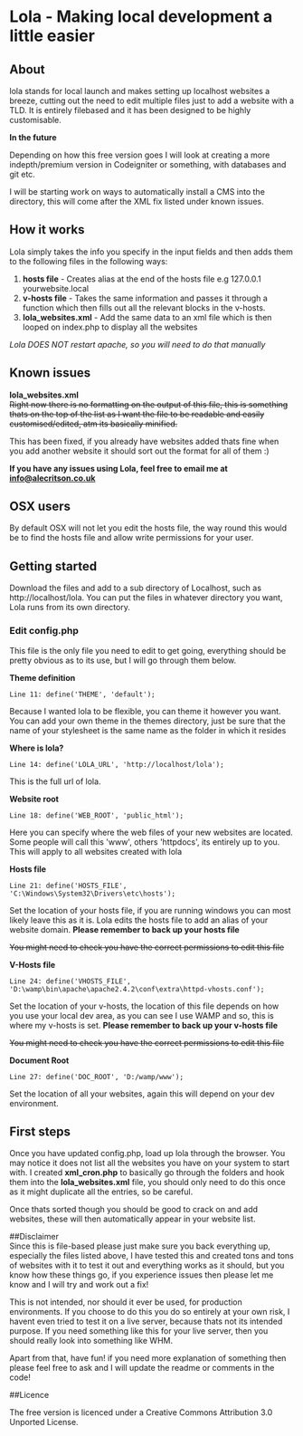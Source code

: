 # Lola - Making local development a little easier

## About
lola stands for local launch and makes setting up localhost websites a breeze, cutting out the need to edit multiple files just to add a website with a TLD. It is entirely filebased and it has been designed to be highly customisable.

**In the future**

Depending on how this free version goes I will look at creating a more indepth/premium version in Codeigniter or something, with databases and git etc.

I will be starting work on ways to automatically install a CMS into the directory, this will come after the XML fix listed under known issues.

## How it works
Lola simply takes the info you specify in the input fields and then adds them to the following files in the following ways:

  1. **hosts file** - Creates alias at the end of the hosts file e.g 127.0.0.1 yourwebsite.local
  2. **v-hosts file** - Takes the same information and passes it through a function which then fills out all the relevant blocks in the v-hosts.
  3. **lola_websites.xml** - Add the same data to an xml file which is then looped on index.php to display all the websites   



 _Lola DOES NOT restart apache, so you will need to do that manually_

## Known issues ##

**lola\_websites.xml**  
~~Right now there is no formatting on the output of this file, this is something thats on the top of the list as I want the file to be readable and easily customised/edited, atm its basically minified.~~  
		
This has been fixed, if you already have websites added thats fine when you add another website it should sort out the format for all of them :)  

**If you have any issues using Lola, feel free to email me at [info@alecritson.co.uk]("mailto:info@alecritson.co.uk")**

## OSX users
By default OSX will not let you edit the hosts file, the way round this would be to find the hosts file and allow write permissions for your user.  

## Getting started
Download the files and add to a sub directory of Localhost, such as http://localhost/lola. You can put the files in whatever directory you want, Lola runs from its own directory.

### Edit config.php
This file is the only file you need to edit to get going, everything should be pretty obvious as to its use, but I will go through them below.

**Theme definition**

	Line 11: define('THEME', 'default');

Because I wanted lola to be flexible, you can theme it however you want. You can add your own theme in the themes directory, just be sure that the name of your stylesheet is the same name as the folder in which it resides

**Where is lola?**  

	Line 14: define('LOLA_URL', 'http://localhost/lola');

This is the full url of lola.

**Website root**  

	Line 18: define('WEB_ROOT', 'public_html');

Here you can specify where the web files of your new websites are located. Some people will call this 'www', others 'httpdocs', its entirely up to you. This will apply to all websites created with lola

**Hosts file**

	Line 21: define('HOSTS_FILE', 'C:\Windows\System32\Drivers\etc\hosts');

Set the location of your hosts file, if you are running windows you can most likely leave this as it is. Lola edits the hosts file to add an alias of your website domain. **Please remember to back up your hosts file**

~~You might need to check you have the correct permissions to edit this file~~  
 
**V-Hosts file**

	Line 24: define('VHOSTS_FILE', 'D:\wamp\bin\apache\apache2.4.2\conf\extra\httpd-vhosts.conf');

Set the location of your v-hosts, the location of this file depends on how you use your local dev area, as you can see I use WAMP and so, this is where my v-hosts is set. **Please remember to back up your v-hosts file**

~~You might need to check you have the correct permissions to edit this file~~

**Document Root**

	Line 27: define('DOC_ROOT', 'D:/wamp/www');

Set the location of all your websites, again this will depend on your dev environment.

## First steps

Once you have updated config.php, load up lola through the browser. You may notice it does not list all the websites you have on your system to start with.
I created **xml\_cron.php** to basically go through the folders and hook them into the **lola\_websites.xml** file, you should only need to do this once as it might duplicate all the entries, so be careful.

Once thats sorted though you should be good to crack on and add websites, these will then automatically appear in your website list.

##Disclaimer  
Since this is file-based please just make sure you back everything up, especially the files listed above, I have tested this and created tons and tons of websites with it to test it out and everything works as it should, but you know how these things go, if you experience issues then please let me know and I will try and work out a fix!

This is not intended, nor should it ever be used, for production environments. If you choose to do this you do so entirely at your own risk, I havent even tried to test it on a live server, because thats not its intended purpose. If you need something like this for your live server, then you should really look into something like WHM.

Apart from that, have fun! if you need more explanation of something then please feel free to ask and I will update the readme or comments in the code!

##Licence

The free version is licenced under a Creative Commons Attribution 3.0 Unported License.
